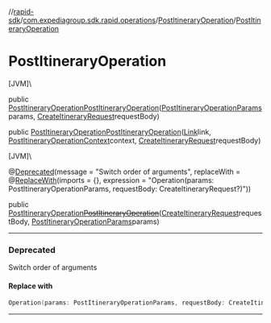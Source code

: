 //[rapid-sdk](../../../index.md)/[com.expediagroup.sdk.rapid.operations](../index.md)/[PostItineraryOperation](index.md)/[PostItineraryOperation](-post-itinerary-operation.md)

# PostItineraryOperation

[JVM]\

public [PostItineraryOperation](index.md)[PostItineraryOperation](-post-itinerary-operation.md)([PostItineraryOperationParams](../-post-itinerary-operation-params/index.md)params, [CreateItineraryRequest](../../com.expediagroup.sdk.rapid.models/-create-itinerary-request/index.md)requestBody)

public [PostItineraryOperation](index.md)[PostItineraryOperation](-post-itinerary-operation.md)([Link](../../com.expediagroup.sdk.rapid.models/-link/index.md)link, [PostItineraryOperationContext](../-post-itinerary-operation-context/index.md)context, [CreateItineraryRequest](../../com.expediagroup.sdk.rapid.models/-create-itinerary-request/index.md)requestBody)

[JVM]\

@[Deprecated](https://kotlinlang.org/api/latest/jvm/stdlib/kotlin/-deprecated/index.html)(message = &quot;Switch order of arguments&quot;, replaceWith = @[ReplaceWith](https://kotlinlang.org/api/latest/jvm/stdlib/kotlin/-replace-with/index.html)(imports = {}, expression = &quot;Operation(params: PostItineraryOperationParams, requestBody: CreateItineraryRequest?)&quot;))

public [PostItineraryOperation](index.md)[~~PostItineraryOperation~~](-post-itinerary-operation.md)([CreateItineraryRequest](../../com.expediagroup.sdk.rapid.models/-create-itinerary-request/index.md)requestBody, [PostItineraryOperationParams](../-post-itinerary-operation-params/index.md)params)

---

### Deprecated

Switch order of arguments

#### Replace with

```kotlin
Operation(params: PostItineraryOperationParams, requestBody: CreateItineraryRequest?)
```
---
